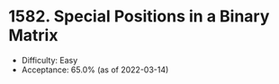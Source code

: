 # 1582. Special Positions in a Binary Matrix
- Difficulty: Easy
- Acceptance: 65.0% (as of 2022-03-14)
